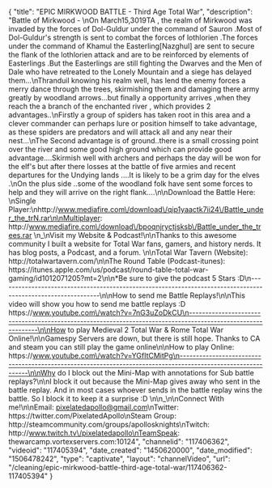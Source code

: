 {
    "title": "EPIC MIRKWOOD BATTLE - Third Age Total War",
    "description": "Battle of Mirkwood - \nOn March15,3019TA , the realm of Mirkwood was invaded by the forces of Dol-Guldur under the command of Sauron .Most of Dol-Guldur's strength is sent to combat the forces of lothlorien .The forces under the command of Khamul the Easterling[Nazghul] are sent to secure the flank of the lothlorien attack and are to be reinforced by elements of Easterlings .But the Easterlings are still fighting the Dwarves and the Men of Dale who have retreated to the Lonely Mountain and a siege has delayed them...\nThranduil knowing his realm well, has lend the enemy forces a merry dance through the trees, skirmishing them and damaging there army greatly by woodland arrows...but finally a opportunity arrives ,when they reach the a branch of the enchanted river , which provides 2 advantages..\nFirstly a group of spiders has taken root in this area and a clever commander can perhaps lure or position himself to take advantage, as these spiders are predators and will attack all and any near their nest...\nThe Second advantage is of ground..there is a small crossing point over the river and some good high ground which can provide good advantage....Skirmish well with archers and perhaps the day will be won for the elf's but after there losses at the battle of five armies and recent departures for the Undying lands ....It is likely to be a grim day for the elves .\nOn the plus side ..some of the woodland folk have sent some forces to help and they will arrive on the right flank....\n\nDownload the Battle Here: \nSingle Player:\nhttp:\/\/www.mediafire.com\/download\/qip1yaactk7ii24\/Battle_under_the_trN.rar\n\nMultiplayer: http:\/\/www.mediafire.com\/download\/bpoqnjryctjsksb\/Battle_under_the_trees.rar \n_\nVisit my Website & Podcast!\n\nThanks to this awesome community I built a website for Total War fans, gamers, and history nerds.  It has blog posts, a Podcast, and a forum.  \n\nTotal War Tavern (Website): http:\/\/totalwartavern.com\/\n\nThe Round Table (Podcast-itunes): https:\/\/itunes.apple.com\/us\/podcast\/round-table-total-war-gaming\/id1012071205?mt=2\n\n*Be sure to give the podcast 5 Stars :D\n-------------------------------------------------------------------------------------------------------------\n\nHow to send me Battle Replays!\n\nThis video will show you how to send me battle replays :D https:\/\/www.youtube.com\/watch?v=7nG3uZoDkCU\n-------------------------------------------------------------------------------------------------------------\n\nHow to play Medieval 2 Total War & Rome Total War Online!\n\nGamespy Servers are down, but there is still hope.  Thanks to CA and steam you can still play the game online\n\nHow to play Online: https:\/\/www.youtube.com\/watch?v=YGfItCMitPg\n-------------------------------------------------------------------------------------------------------------\n\nWhy do I block out the Mini-Map with annotations for Sub battle replays?\n\nI block it out because the Mini-Map gives away who sent in the battle replay.  And in most cases whoever sends in the battle replay wins the battle.  So I block it to keep it a surprise :D  \n\n_\n\nConnect With me!\n\nEmail: pixelatedapollo@gmail.com\nTwitter: https:\/\/twitter.com\/PixelatedApollo\nSteam Group:  http:\/\/steamcommunity.com\/groups\/apollosknights\nTwitch: http:\/\/www.twitch.tv\/pixelatedapollo\nTeamSpeak: thewarcamp.vortexservers.com:10124",
    "channelid": "117406362",
    "videoid": "117405394",
    "date_created": "1450620000",
    "date_modified": "1506478242",
    "type": "captivate",
    "layout": "channelVideo",
    "url": "\/cleaning\/epic-mirkwood-battle-third-age-total-war\/117406362-117405394"
}